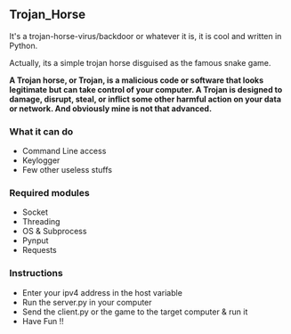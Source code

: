 ## Trojan_Horse
It's a trojan-horse-virus/backdoor or whatever it is,
it is cool and written in Python.

Actually, its a simple trojan horse disguised as the famous snake game.

**A Trojan horse, or Trojan, is a malicious code or software that looks legitimate but can take control of your computer. A Trojan is designed to damage, disrupt, steal, or inflict some other harmful action on your data or network. And obviously mine is not that advanced.**

### What it can do
- Command Line access
- Keylogger
- Few other useless stuffs

### Required modules
- Socket
- Threading
- OS & Subprocess
- Pynput
- Requests

### Instructions
- Enter your ipv4 address in the host variable
- Run the server.py in your computer
- Send the client.py or the game to the target computer & run it
- Have Fun !!
